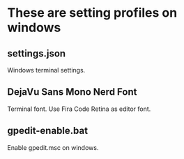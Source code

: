 # These are setting profiles on windows

## settings.json
Windows terminal settings.

## DejaVu Sans Mono Nerd Font
Terminal font. Use Fira Code Retina as editor font.

## gpedit-enable.bat
Enable gpedit.msc on windows.